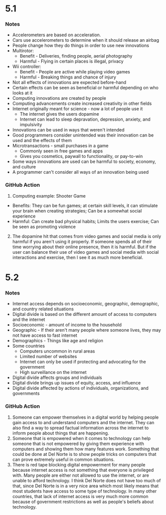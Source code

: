 # 5.1

### Notes

- Accelerometers are based on acceleration.
- Cars use accelerometers to determine when it should release an airbag
- People change how they do things in order to use new innovations
- Multirotor: 
  - Benefit - Deliveries, finding people, aerial photography
  - Harmful - Flying in certain places is illegal, privacy
- Wii controller:
  - Benefit - People are active while playing video games
  - Harmful - Breaking things and chance of injury
- Not all effects of innovations are expected before-hand
- Certain effects can be seen as beneficial or harmful depending on who looks at it
- Computing innovations are created by people
- Computing advancements create increased creativity in other fields
- Internet originally meant for science - now a lot of people use it
  - The internet gives the users dopamine
  - Internet can lead to sleep depravation, depression, anxiety, and impulsivity
- Innovations can be used in ways that weren't intended
- Good programmers consider unintended was their innovation can be used and the effects of them
- Microtransactions - small purchases in a game
  - Commonly seen in free games and apps
  - Gives you cosmetics, paywall to functionality, or pay-to-win
- Some ways innovations are used can be harmful to society, economy, and culture
- A programmer can't consider all ways of an innovation being used

### GitHub Action

1. Computing example: Shooter Game
- Benefits: They can be fun games; at certain skill levels, it can stimulate your brain when creating strategies; Can be a somewhat social experience
- Harmful: Can create bad physical habits; Limits the users exercise; Can be seen as promoting violence  
2. The dopamine hit that comes from video games and social media is only harmful if you aren't using it properly. If someone spends all of their time worrying about their online presence, then it is harmful. But if the user can balance their use of video games and social media with social interactions and exercise, then I see it as much more beneficial.

# 5.2

### Notes

- Internet access depends on socioeconomic, geographic, demographic, and country related situations
- Digital divide is based on the different amount of access to computers and the internet
- Socioeconomic - amount of income to the household
- Geographic - If their aren't many people where someone lives, they may not have access to fast internet
- Demographics - Things like age and religion
- Some countries
  - Computers uncommon in rural areas
  - Limited number of websites
  - Internet can only be used if protecting and advocating for the government
  - High surveillance on the internet
- Digital divide affects groups and individuals
- Digital divide brings up issues of equity, access, and influence
- Digital divide affected by actions of individuals, organizations, and governments

### GitHub Action

1. Someone can empower themselves in a digital world by helping people gain access to and understand computers and the internet. They can also find a way to spread factual information across the internet to inform people about things that are happening.
2. Someone that is empowered when it comes to technology can help someone that is not empowered by giving them experience with computers and showing them how many features work. Something that could be done at Del Norte is to show people tricks on computers that can prove extremely useful in common situations.
3. There is red tape blocking digital empowerment for many people because internet access is not something that everyone is privileged with. Many people are either not allowed to use the internet, or are unable to afford technology. I think Del Norte does not have too much of that, since Del Norte is in a very nice area which most likely means that most students have access to some type of technology. In many other countries, that lack of internet access is very much more common because of government restrictions as well as people's beliefs about technology. 
